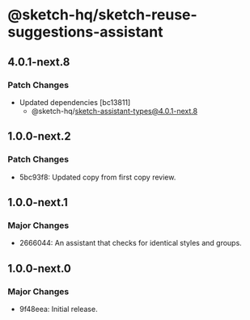 # @sketch-hq/sketch-reuse-suggestions-assistant

## 4.0.1-next.8

### Patch Changes

- Updated dependencies [bc13811]
  - @sketch-hq/sketch-assistant-types@4.0.1-next.8

## 1.0.0-next.2

### Patch Changes

- 5bc93f8: Updated copy from first copy review.

## 1.0.0-next.1

### Major Changes

- 2666044: An assistant that checks for identical styles and groups.

## 1.0.0-next.0

### Major Changes

- 9f48eea: Initial release.
